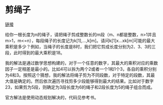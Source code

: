 # 剪绳子

[链接](https://www.nowcoder.com/practice/57d85990ba5b440ab888fc72b0751bf8?tpId=13&tqId=33257&rp=1&ru=%2Fta%2Fcoding-interviews&qru=%2Fta%2Fcoding-interviews%2Fquestion-ranking&tab=answerKey)

给你一根长度为n的绳子，请把绳子剪成整数长的m段（m、n都是整数，n>1并且m>1，m<=n），每段绳子的长度记为k[1],...,k[m]。请问k[1]x...xk[m]可能的最大乘积是多少？例如，当绳子的长度是8时，我们把它剪成长度分别为2、3、3的三段，此时得到的最大乘积是18。



我的解法是通过数学思想构建的，对于一个任意的数字，其最大的乘积对应的乘数因子一定相差是最小的。比如4可以拆为两个2或者一个1和1个3，各自的乘积分别为4和3。按照这个猜想，我的解法将绳子剪为不同段数，对于特定的段数，其最大值是确定的。然后依次遍历寻找剪多少段能够得到最大的结果。比如对于数字23，如果剪为5段，则确定为3段长度为6的绳子和2段长度为5的绳子组合而成。



官方解法是使用动态规划解决的，代码见参考书。